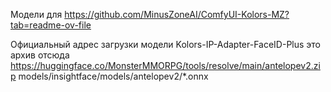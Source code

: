 Модели для
https://github.com/MinusZoneAI/ComfyUI-Kolors-MZ?tab=readme-ov-file

Официальный адрес загрузки модели Kolors-IP-Adapter-FaceID-Plus
это архив отсюда
https://huggingface.co/MonsterMMORPG/tools/resolve/main/antelopev2.zip
models/insightface/models/antelopev2/*.onnx
